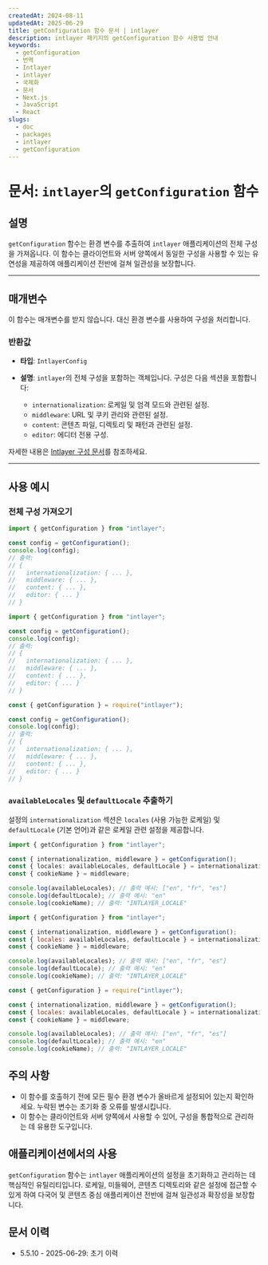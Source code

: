 ```yaml
---
createdAt: 2024-08-11
updatedAt: 2025-06-29
title: getConfiguration 함수 문서 | intlayer
description: intlayer 패키지의 getConfiguration 함수 사용법 안내
keywords:
  - getConfiguration
  - 번역
  - Intlayer
  - intlayer
  - 국제화
  - 문서
  - Next.js
  - JavaScript
  - React
slugs:
  - doc
  - packages
  - intlayer
  - getConfiguration
---
```


# 문서: `intlayer`의 `getConfiguration` 함수

## 설명

`getConfiguration` 함수는 환경 변수를 추출하여 `intlayer` 애플리케이션의 전체 구성을 가져옵니다. 이 함수는 클라이언트와 서버 양쪽에서 동일한 구성을 사용할 수 있는 유연성을 제공하여 애플리케이션 전반에 걸쳐 일관성을 보장합니다.

---

## 매개변수

이 함수는 매개변수를 받지 않습니다. 대신 환경 변수를 사용하여 구성을 처리합니다.

### 반환값

- **타입**: `IntlayerConfig`
- **설명**: `intlayer`의 전체 구성을 포함하는 객체입니다. 구성은 다음 섹션을 포함합니다:

  - `internationalization`: 로케일 및 엄격 모드와 관련된 설정.
  - `middleware`: URL 및 쿠키 관리와 관련된 설정.
  - `content`: 콘텐츠 파일, 디렉토리 및 패턴과 관련된 설정.
  - `editor`: 에디터 전용 구성.

자세한 내용은 [Intlayer 구성 문서](https://github.com/aymericzip/intlayer/blob/main/docs/docs/ko/configuration.md)를 참조하세요.

---

## 사용 예시

### 전체 구성 가져오기

```typescript codeFormat="typescript"
import { getConfiguration } from "intlayer";

const config = getConfiguration();
console.log(config);
// 출력:
// {
//   internationalization: { ... },
//   middleware: { ... },
//   content: { ... },
//   editor: { ... }
// }
```

```javascript codeFormat="esm"
import { getConfiguration } from "intlayer";

const config = getConfiguration();
console.log(config);
// 출력:
// {
//   internationalization: { ... },
//   middleware: { ... },
//   content: { ... },
//   editor: { ... }
// }
```

```javascript codeFormat="commonjs"
const { getConfiguration } = require("intlayer");

const config = getConfiguration();
console.log(config);
// 출력:
// {
//   internationalization: { ... },
//   middleware: { ... },
//   content: { ... },
//   editor: { ... }
// }
```

### `availableLocales` 및 `defaultLocale` 추출하기

설정의 `internationalization` 섹션은 `locales` (사용 가능한 로케일) 및 `defaultLocale` (기본 언어)과 같은 로케일 관련 설정을 제공합니다.

```typescript codeFormat="typescript"
import { getConfiguration } from "intlayer";

const { internationalization, middleware } = getConfiguration();
const { locales: availableLocales, defaultLocale } = internationalization;
const { cookieName } = middleware;

console.log(availableLocales); // 출력 예시: ["en", "fr", "es"]
console.log(defaultLocale); // 출력 예시: "en"
console.log(cookieName); // 출력: "INTLAYER_LOCALE"
```

```javascript codeFormat="esm"
import { getConfiguration } from "intlayer";

const { internationalization, middleware } = getConfiguration();
const { locales: availableLocales, defaultLocale } = internationalization;
const { cookieName } = middleware;

console.log(availableLocales); // 출력 예시: ["en", "fr", "es"]
console.log(defaultLocale); // 출력 예시: "en"
console.log(cookieName); // 출력: "INTLAYER_LOCALE"
```

```javascript codeFormat="commonjs"
const { getConfiguration } = require("intlayer");

const { internationalization, middleware } = getConfiguration();
const { locales: availableLocales, defaultLocale } = internationalization;
const { cookieName } = middleware;

console.log(availableLocales); // 출력 예시: ["en", "fr", "es"]
console.log(defaultLocale); // 출력 예시: "en"
console.log(cookieName); // 출력: "INTLAYER_LOCALE"
```

## 주의 사항

- 이 함수를 호출하기 전에 모든 필수 환경 변수가 올바르게 설정되어 있는지 확인하세요. 누락된 변수는 초기화 중 오류를 발생시킵니다.
- 이 함수는 클라이언트와 서버 양쪽에서 사용할 수 있어, 구성을 통합적으로 관리하는 데 유용한 도구입니다.

## 애플리케이션에서의 사용

`getConfiguration` 함수는 `intlayer` 애플리케이션의 설정을 초기화하고 관리하는 데 핵심적인 유틸리티입니다. 로케일, 미들웨어, 콘텐츠 디렉토리와 같은 설정에 접근할 수 있게 하여 다국어 및 콘텐츠 중심 애플리케이션 전반에 걸쳐 일관성과 확장성을 보장합니다.

## 문서 이력

- 5.5.10 - 2025-06-29: 초기 이력
